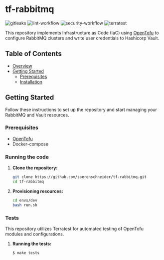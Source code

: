 # tf-rabbitmq

![gitleaks](https://github.com/soerenschneider/tf-rabbitmq/actions/workflows/gitleaks.yaml/badge.svg)
![lint-workflow](https://github.com/soerenschneider/tf-rabbitmq/actions/workflows/lint.yaml/badge.svg)
![security-workflow](https://github.com/soerenschneider/tf-rabbitmq/actions/workflows/security.yaml/badge.svg)
![terratest](https://github.com/soerenschneider/tf-rabbitmq/actions/workflows/terratest.yaml/badge.svg)

This repository implements Infrastructure as Code (IaC) using [OpenTofu](https://opentofu.org/) to configure RabbitMQ clusters and write user credentials to Hashicorp Vault.

## Table of Contents

- [Overview](#overview)
- [Getting Started](#getting-started)
    - [Prerequisites](#prerequisites)
    - [Installation](#installation)

## Getting Started

Follow these instructions to set up the repository and start managing your RabbitMQ and Vault resources.

### Prerequisites

- [OpenTofu](https://opentofu.org/)
- Docker-compose

### Running the code

1. **Clone the repository:**
   ```bash
   git clone https://github.com/soerenschneider/tf-rabbitmq.git
   cd tf-rabbitmq
   ```

2. **Provisioning resources:**
   ```bash
   cd envs/dev
   bash run.sh
   ```

### Tests

This repository utilizes Terratest for automated testing of OpenTofu modules and configurations.

1. **Running the tests:**
   ```bash
   $ make tests
   ```

